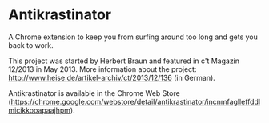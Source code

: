 Antikrastinator
===============

A Chrome extension to keep you from surfing around too long and gets you back to work.

This project was started by Herbert Braun and featured in c't Magazin 12/2013 in May 2013. More information about the project: http://www.heise.de/artikel-archiv/ct/2013/12/136 (in German).

Antikrastinator is available in the Chrome Web Store (https://chrome.google.com/webstore/detail/antikrastinator/incnmfaglleffddlmicikkooapaajhpm).
